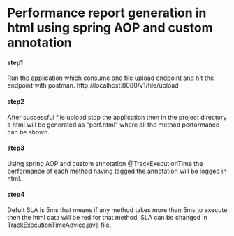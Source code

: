 # Performance report generation in html using spring AOP and custom annotation

#### step1
Run the application which consume one file upload endpoint and hit the endpoint with postman.
http://localhost:8080/v1/file/upload

#### step2
After successful file upload stop the application then in the project directory a html will be generated as "perf.html" where all the method performance can be shown.

#### step3
Using spring AOP and custom annotation @TrackExecutionTime the performance of each method having tagged the annotation will be logged in html.

#### step4
Defult SLA is 5ms that means if any method takes more than 5ms to execute then the html data will be red for that method, SLA can be changed in TrackExecutionTimeAdvice.java file.


